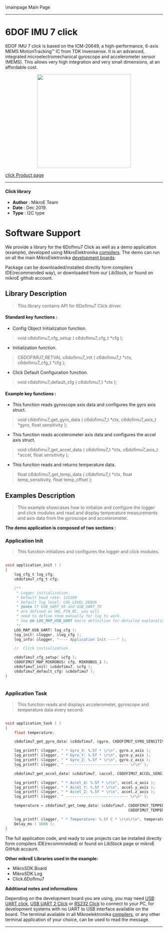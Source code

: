 \mainpage Main Page
 
---
# 6DOF IMU 7 click

6DOF IMU 7 click is based on the ICM-20649, a high-performance, 6-axis MEMS MotionTracking™ IC from TDK Invensense. It is an advanced, integrated microelectromechanical gyroscope and accelerometer sensor (MEMS). This allows very high integration and very small dimensions, at an affordable cost.

<p align="center">
  <img src="https://download.mikroe.com/images/click_for_ide/6dofimu7_click.png" height=300px>
</p>

[click Product page](https://www.mikroe.com/6dof-imu-7-click)

---

#### Click library 

- **Author**        : MikroE Team
- **Date**          : Dec 2019.
- **Type**          : I2C type

# Software Support

We provide a library for the 6DofImu7 Click 
as well as a demo application (example), developed using MikroElektronika 
[compilers](https://shop.mikroe.com/compilers). 
The demo can run on all the main MikroElektronika [development boards](https://shop.mikroe.com/development-boards).

Package can be downloaded/installed directly form compilers IDE(recommended way), or downloaded from our LibStock, or found on mikroE github account. 

## Library Description

> This library contains API for 6DofImu7 Click driver.

#### Standard key functions :

- Config Object Initialization function.
> void c6dofimu7_cfg_setup ( c6dofimu7_cfg_t *cfg ); 
 
- Initialization function.
> C6DOFIMU7_RETVAL c6dofimu7_init ( c6dofimu7_t *ctx, c6dofimu7_cfg_t *cfg );

- Click Default Configuration function.
> void c6dofimu7_default_cfg ( c6dofimu7_t *ctx );


#### Example key functions :

- This function reads gyroscope axis data and configures the gyro axis struct.
> void c6dofimu7_get_gyro_data ( c6dofimu7_t *ctx, c6dofimu7_axis_t *gyro, float sensitivity );
 
- This function reads accelerometer axis data and configures the accel axis struct.
> void c6dofimu7_get_accel_data ( c6dofimu7_t *ctx, c6dofimu7_axis_t *accel, float sensitivity );

- This function reads and returns temperature data.
> float c6dofimu7_get_temp_data ( c6dofimu7_t *ctx, float temp_sensitivity, float temp_offset );

## Examples Description

> This example showcases how to initialize and configure the logger and click modules and read
  and display temperature measurements and axis data from the gyroscope and accelerometer. 

**The demo application is composed of two sections :**

### Application Init 

> This function initializes and configures the logger and click modules. 

```c

void application_init ( )
{
    log_cfg_t log_cfg;
    c6dofimu7_cfg_t cfg;

    /** 
     * Logger initialization.
     * Default baud rate: 115200
     * Default log level: LOG_LEVEL_DEBUG
     * @note If USB_UART_RX and USB_UART_TX 
     * are defined as HAL_PIN_NC, you will 
     * need to define them manually for log to work. 
     * See @b LOG_MAP_USB_UART macro definition for detailed explanation.
     */
    LOG_MAP_USB_UART( log_cfg );
    log_init( &logger, &log_cfg );
    log_info( &logger, "---- Application Init ----" );

    //  Click initialization.

    c6dofimu7_cfg_setup( &cfg );
    C6DOFIMU7_MAP_MIKROBUS( cfg, MIKROBUS_1 );
    c6dofimu7_init( &c6dofimu7, &cfg );
    c6dofimu7_default_cfg( &c6dofimu7 );
}
  
```

### Application Task

> This function reads and displays accelerometer, gyroscope and temperature data every second. 

```c

void application_task ( )
{
    float temperature;

    c6dofimu7_get_gyro_data( &c6dofimu7, &gyro, C6DOFIMU7_GYRO_SENSITIVITY );

    log_printf( &logger, " * Gyro_X: %.5f * \r\n", gyro.x_axis );
    log_printf( &logger, " * Gyro_Y: %.5f * \r\n", gyro.y_axis );
    log_printf( &logger, " * Gyro_Z: %.5f * \r\n", gyro.z_axis );
    log_printf( &logger, " ---------------------------- \r\n" );

    c6dofimu7_get_accel_data( &c6dofimu7, &accel, C6DOFIMU7_ACCEL_SENSITIVITY );

    log_printf( &logger, " * Accel_X: %.5f * \r\n", accel.x_axis );
    log_printf( &logger, " * Accel_Y: %.5f * \r\n", accel.y_axis );
    log_printf( &logger, " * Accel_Z: %.5f * \r\n", accel.z_axis );
    log_printf( &logger, " ---------------------------- \r\n" );

    temperature = c6dofimu7_get_temp_data( &c6dofimu7, C6DOFIMU7_TEMPERATURE_SENSITIVITY,
                                                       C6DOFIMU7_TEMPERATURE_OFFSET );

    log_printf( &logger, " * Temperature: %.5f C * \r\n\r\n", temperature );
    Delay_ms ( 1000 );
} 

``` 

The full application code, and ready to use projects can be  installed directly form compilers IDE(recommneded) or found on LibStock page or mikroE GitHub accaunt.

**Other mikroE Libraries used in the example:** 

- MikroSDK.Board
- MikroSDK.Log
- Click.6DofImu7

**Additional notes and informations**

Depending on the development board you are using, you may need 
[USB UART click](https://shop.mikroe.com/usb-uart-click), 
[USB UART 2 Click](https://shop.mikroe.com/usb-uart-2-click) or 
[RS232 Click](https://shop.mikroe.com/rs232-click) to connect to your PC, for 
development systems with no UART to USB interface available on the board. The 
terminal available in all Mikroelektronika 
[compilers](https://shop.mikroe.com/compilers), or any other terminal application 
of your choice, can be used to read the message.

---

